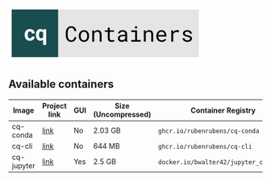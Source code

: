 ![logo](./logo/logo.svg)

## Available containers

Image | Project link | GUI | Size (Uncompressed) | Container Registry
--- | --- | --- | --- | ---
cq-conda | [link](/cq-conda) | No | 2.03 GB | `ghcr.io/rubenrubens/cq-conda`
cq-cli | [link](/cq-cli) | No | 644 MB | `ghcr.io/rubenrubens/cq-cli`
cq-jupyter | [link](https://github.com/bernhard-42/jupyter-cadquery) | Yes | 2.5 GB | `docker.io/bwalter42/jupyter_cadquery`